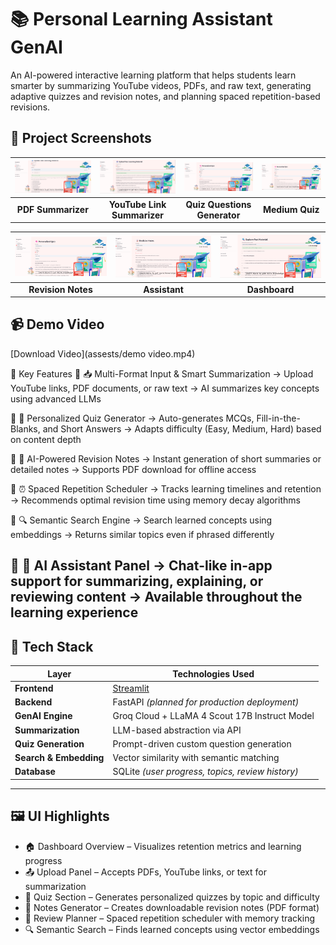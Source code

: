 # 📚 Personal Learning Assistant GenAI

An AI-powered interactive learning platform that helps students learn smarter by summarizing YouTube videos, PDFs, and raw text, generating adaptive quizzes and revision notes, and planning spaced repetition-based revisions.


## 📸 Project Screenshots
| ![ss1](assets/ss1.png) | ![ss2](assets/ss2.png) | ![ss3](assets/ss3.png) | ![ss4](assets/ss4.png) |
|:----------------------:|:----------------------:|:----------------------:|:----------------------:|
| **PDF Summarizer**     | **YouTube Link Summarizer** | **Quiz Questions Generator** | **Medium Quiz** |

| ![ss5](assets/ss5.png) | ![ss6](assets/ss6.png) | ![ss7](assets/ss7.png) |
|:----------------------:|:----------------------:|:----------------------:|
| **Revision Notes**     | **Assistant**           | **Dashboard**           |


## 📹 Demo Video
[Download Video](assests/demo video.mp4)


🚀 Key Features
🔹 📥 Multi-Format Input & Smart Summarization
→ Upload YouTube links, PDF documents, or raw text
→ AI summarizes key concepts using advanced LLMs

🔹 🧠 Personalized Quiz Generator
→ Auto-generates MCQs, Fill-in-the-Blanks, and Short Answers
→ Adapts difficulty (Easy, Medium, Hard) based on content depth

🔹 📝 AI-Powered Revision Notes
→ Instant generation of short summaries or detailed notes
→ Supports PDF download for offline access

🔹 ⏰ Spaced Repetition Scheduler
→ Tracks learning timelines and retention
→ Recommends optimal revision time using memory decay algorithms

🔹 🔍 Semantic Search Engine
→ Search learned concepts using embeddings
→ Returns similar topics even if phrased differently

🔹 🤖 AI Assistant Panel
→ Chat-like in-app support for summarizing, explaining, or reviewing content
→ Available throughout the learning experience
---

## 🧠 Tech Stack

| Layer                  | Technologies Used                                |
| ---------------------- | ------------------------------------------------ |
| **Frontend**           | [Streamlit](https://streamlit.io)                |
| **Backend**            | FastAPI *(planned for production deployment)*    |
| **GenAI Engine**       | Groq Cloud + LLaMA 4 Scout 17B Instruct Model    |
| **Summarization**      | LLM-based abstraction via API                    |
| **Quiz Generation**    | Prompt-driven custom question generation         |
| **Search & Embedding** | Vector similarity with semantic matching         |
| **Database**           | SQLite *(user progress, topics, review history)* |


---

## 🖼️ UI Highlights

- 🏠 Dashboard Overview – Visualizes retention metrics and learning progress 
- 📤 Upload Panel – Accepts PDFs, YouTube links, or text for summarization
- 🧠 Quiz Section – Generates personalized quizzes by topic and difficulty
- 📝 Notes Generator – Creates downloadable revision notes (PDF format)
- 🔁 Review Planner – Spaced repetition scheduler with memory tracking
- 🔍 Semantic Search – Finds learned concepts using vector embeddings